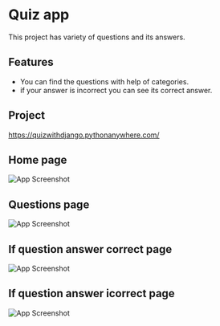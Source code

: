 
# Quiz app

This project has variety of questions and its answers. 




## Features

- You can find the questions with help of categories.
- if your answer is incorrect you can see its correct answer.


## Project

https://quizwithdjango.pythonanywhere.com/


## Home page

![App Screenshot](https://dashing-pika-0fa706.netlify.app/screenshots/quiz-1.png)


## Questions page

![App Screenshot](https://dashing-pika-0fa706.netlify.app/screenshots/quiz-2.png)


## If question answer correct page

![App Screenshot](https://dashing-pika-0fa706.netlify.app/screenshots/quiz-4.png)


## If question answer icorrect page

![App Screenshot](https://dashing-pika-0fa706.netlify.app/screenshots/quiz-3.png)

